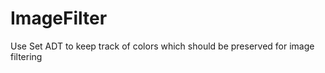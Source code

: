 ImageFilter
===========

Use Set ADT to keep track of colors which should be preserved for image filtering 
